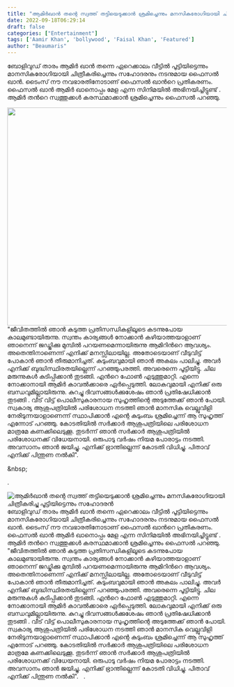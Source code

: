 ```yaml
---
title: "ആമിർഖാൻ തന്റെ സ്വത്ത് തട്ടിയെടുക്കാൻ ശ്രമിച്ചെന്നും മനസികരോഗിയായി ചിത്രീകരിച്ചു പൂട്ടിയിട്ടെന്നും സഹോദരൻ"
date: 2022-09-18T06:29:14
draft: false
categories: ["Entertainment"]
tags: ['Aamir Khan', 'bollywood', 'Faisal Khan', 'Featured']
author: "Beaumaris"
---
```


ബോളിവുഡ് താരം ആമിർ ഖാന്‍ തന്നെ ഏറെക്കാലം വീട്ടിൽ പൂട്ടിയിട്ടെന്നും മാനസികരോഗിയായി ചിത്രീകരിച്ചെന്നും സഹോദരനും നടനുമായ ഫൈസൽ ഖാൻ. ടൈംസ് നൗ നവഭാരതിനോടാണ് ഫൈസല്‍ ഖാന്‍റെ പ്രതികരണം. ഫൈസല്‍ ഖാന്‍ ആമിര്‍ ഖാനൊപ്പം മേള എന്ന സിനിമയില്‍ അഭിനയിച്ചിട്ടുണ്ട് . ആമിര്‍ തന്‍റെ സ്വത്തുക്കള്‍ കരസ്ഥമാക്കാൻ ശ്രമിച്ചെന്നും ഫൈസല്‍ പറഞ്ഞു.

<img class="wp-image-351144 aligncenter" src="https://cdn.boolokam.com/articles/2022/09/FWFW22-1-1.jpg" alt="" width="750" height="500" />"ജീവിതത്തിൽ ഞാൻ കടുത്ത പ്രതിസന്ധികളിലൂടെ കടന്നുപോയ കാലമുണ്ടായിരുന്നു. സ്വന്തം കാര്യങ്ങൾ നോക്കാൻ കഴിയാത്തയാളാണ് ഞാനെന്ന് ജഡ്ജിക്കു മുമ്പിൽ പറയണമെന്നായിരുന്നു ആമിറിന്‍റെ ആവശ്യം. അതെന്തിനാണെന്ന് എനിക്ക് മനസ്സിലായില്ല. അതോടെയാണ് വീടുവിട്ട് പോകാൻ ഞാൻ തീരുമാനിച്ചത്. കുടുംബവുമായി ഞാൻ അകലം പാലിച്ചു. അവര്‍ എനിക്ക് ബുദ്ധിസ്ഥിരതയില്ലെന്ന് പറഞ്ഞുപരത്തി. അവരെന്നെ പൂട്ടിയിട്ടു. ചില മരുന്നുകൾ കുടിപ്പിക്കാന്‍ തുടങ്ങി. എന്‍റെ ഫോണ്‍ എടുത്തുമാറ്റി. എന്നെ നോക്കാനായി ആമിർ കാവൽക്കാരെ ഏർപ്പെടുത്തി. ലോകവുമായി എനിക്ക് ഒരു ബന്ധവുമില്ലായിരുന്നു. കുറച്ചു ദിവസങ്ങൾക്കുശേഷം ഞാൻ പ്രതിഷേധിക്കാൻ തുടങ്ങി . വീട് വിട്ട് പൊലീസുകാരനായ സുഹൃത്തിന്റെ അടുത്തേക്ക് ഞാന്‍ പോയി. സ്വകാര്യ ആശുപത്രിയില്‍ പരിശോധന നടത്തി ഞാൻ മാനസിക വെല്ലുവിളി നേരിടുന്നയാളാണെന്ന് സ്ഥാപിക്കാൻ എന്റെ കുടുംബം ശ്രമിച്ചെന്ന് ആ സുഹൃത്ത് എന്നോട് പറഞ്ഞു. കോടതിയിൽ സർക്കാർ ആശുപത്രിയിലെ പരിശോധന മാത്രമേ കണക്കിലെടുക്കൂ. തുടർന്ന് ഞാൻ സർക്കാർ ആശുപത്രിയിൽ പരിശോധനക്ക് വിധേയനായി. ഒരുപാടു വർഷം നിയമ പോരാട്ടം നടത്തി. അവസാനം ഞാൻ ജയിച്ചു. എനിക്ക് ഭ്രാന്തില്ലെന്ന് കോടതി വിധിച്ചു. പിതാവ് എനിക്ക് പിന്തുണ നല്‍കി".

&amp;nbsp;

.


![ആമിർഖാൻ തന്റെ സ്വത്ത് തട്ടിയെടുക്കാൻ ശ്രമിച്ചെന്നും മനസികരോഗിയായി ചിത്രീകരിച്ചു പൂട്ടിയിട്ടെന്നും സഹോദരൻ](https://cdn.boolokam.com/articles/2022/09/FWFW22-1-1.jpg)ബോളിവുഡ് താരം ആമിർ ഖാന്‍ തന്നെ ഏറെക്കാലം വീട്ടിൽ പൂട്ടിയിട്ടെന്നും മാനസികരോഗിയായി ചിത്രീകരിച്ചെന്നും സഹോദരനും നടനുമായ ഫൈസൽ ഖാൻ. ടൈംസ് നൗ നവഭാരതിനോടാണ് ഫൈസല്‍ ഖാന്‍റെ പ്രതികരണം. ഫൈസല്‍ ഖാന്‍ ആമിര്‍ ഖാനൊപ്പം മേള എന്ന സിനിമയില്‍ അഭിനയിച്ചിട്ടുണ്ട് . ആമിര്‍ തന്‍റെ സ്വത്തുക്കള്‍ കരസ്ഥമാക്കാൻ ശ്രമിച്ചെന്നും ഫൈസല്‍ പറഞ്ഞു. "ജീവിതത്തിൽ ഞാൻ കടുത്ത പ്രതിസന്ധികളിലൂടെ കടന്നുപോയ കാലമുണ്ടായിരുന്നു. സ്വന്തം കാര്യങ്ങൾ നോക്കാൻ കഴിയാത്തയാളാണ് ഞാനെന്ന് ജഡ്ജിക്കു മുമ്പിൽ പറയണമെന്നായിരുന്നു ആമിറിന്‍റെ ആവശ്യം. അതെന്തിനാണെന്ന് എനിക്ക് മനസ്സിലായില്ല. അതോടെയാണ് വീടുവിട്ട് പോകാൻ ഞാൻ തീരുമാനിച്ചത്. കുടുംബവുമായി ഞാൻ അകലം പാലിച്ചു. അവര്‍ എനിക്ക് ബുദ്ധിസ്ഥിരതയില്ലെന്ന് പറഞ്ഞുപരത്തി. അവരെന്നെ പൂട്ടിയിട്ടു. ചില മരുന്നുകൾ കുടിപ്പിക്കാന്‍ തുടങ്ങി. എന്‍റെ ഫോണ്‍ എടുത്തുമാറ്റി. എന്നെ നോക്കാനായി ആമിർ കാവൽക്കാരെ ഏർപ്പെടുത്തി. ലോകവുമായി എനിക്ക് ഒരു ബന്ധവുമില്ലായിരുന്നു. കുറച്ചു ദിവസങ്ങൾക്കുശേഷം ഞാൻ പ്രതിഷേധിക്കാൻ തുടങ്ങി . വീട് വിട്ട് പൊലീസുകാരനായ സുഹൃത്തിന്റെ അടുത്തേക്ക് ഞാന്‍ പോയി. സ്വകാര്യ ആശുപത്രിയില്‍ പരിശോധന നടത്തി ഞാൻ മാനസിക വെല്ലുവിളി നേരിടുന്നയാളാണെന്ന് സ്ഥാപിക്കാൻ എന്റെ കുടുംബം ശ്രമിച്ചെന്ന് ആ സുഹൃത്ത് എന്നോട് പറഞ്ഞു. കോടതിയിൽ സർക്കാർ ആശുപത്രിയിലെ പരിശോധന മാത്രമേ കണക്കിലെടുക്കൂ. തുടർന്ന് ഞാൻ സർക്കാർ ആശുപത്രിയിൽ പരിശോധനക്ക് വിധേയനായി. ഒരുപാടു വർഷം നിയമ പോരാട്ടം നടത്തി. അവസാനം ഞാൻ ജയിച്ചു. എനിക്ക് ഭ്രാന്തില്ലെന്ന് കോടതി വിധിച്ചു. പിതാവ് എനിക്ക് പിന്തുണ നല്‍കി". &nbsp; .
